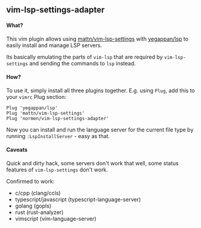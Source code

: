## vim-lsp-settings-adapter

#### What?
This vim plugin allows using [mattn/vim-lsp-settings](https://github.com/mattn/vim-lsp-settings) with [yegappan/lsp](https://github.com/yegappan/lsp) to easily install and manage LSP servers.

Its basically emulating the parts of `vim-lsp` that are required by `vim-lsp-settings` and sending the commands to `lsp` instead.

#### How?
To use it, simply install all three plugins together. E.g. using `Plug`, add this to your `vimrc` Plug section:

```
Plug 'yegappan/lsp'
Plug 'mattn/vim-lsp-settings'
Plug 'normen/vim-lsp-settings-adapter'
```

Now you can install and run the language server for the current file type by running `:LspInstallServer` - easy as that.

#### Caveats
Quick and dirty hack, some servers don't work that well, some status features of `vim-lsp-settings` don't work.

Confirmed to work:
- c/cpp (clang/ccls)
- typescript/javascript (typescript-language-server)
- golang (gopls)
- rust (rust-analyzer)
- vimscript (vim-language-server)
